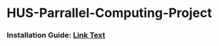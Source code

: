 # HUS-Parrallel-Computing-Project
### Installation Guide: [Link Text](https://docs.google.com/document/d/1NBeOLqJkN8_gzrhpzCzn2G9lyDv0whV0397OPYAUVU4/edit#heading=h.nuccqh6shzfa)
